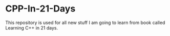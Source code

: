 # CPP-In-21-Days
This repository is used for all new stuff I am going to learn from book called Learning C++ in 21 days. 
